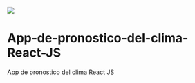 ![](https://external-content.duckduckgo.com/iu/?u=https%3A%2F%2Fwww.giuseppemaccario.com%2Fwp-content%2Fuploads%2F2020%2F05%2FOpenWeather-Logo.jpg&f=1&nofb=1&ipt=c99b32bc4362340a6ea5eaab496f13f1c77f817c211ff2c3bcf52a0ab36289fe&ipo=images)

# App-de-pronostico-del-clima-React-JS
App de pronostico del clima React JS
